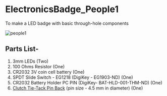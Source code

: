 # ElectronicsBadge_People1
To make a LED badge with basic through-hole components

![people1](https://user-images.githubusercontent.com/9293705/46259320-db638c80-c48c-11e8-874d-ca7f8142ea65.png)


## Parts List-

1. 3mm LEDs (Two)
2. 100 Ohms Resistor (One)
3. CR2032 3V coin cell battery (One)
4. SPDT Slide Switch - EG1218 (DigiKey - EG1903-ND) (One)
5. CR2032 Battery Holder PC PIN (DigiKey- BAT-HLD-001-THM-ND) (One)
6. [Clutch Tie-Tack Pin Back](https://www.amazon.com/gp/product/B0759PMB12/ref=oh_aui_search_detailpage?ie=UTF8&psc=1) (pin size - 4.5 mm in diameter) (One)

